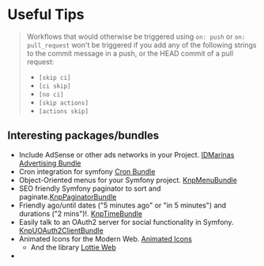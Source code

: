 # Useful Tips

> Workflows that would otherwise be triggered using `on: push` or `on: pull_request` won't be triggered if you add
> any of the following strings to the commit message in a push, or the HEAD commit of a pull request:
> * `[skip ci]`
> * `[ci skip]`
> * `[no ci]`
> * `[skip actions]`
> * `[actions skip]`

## Interesting packages/bundles

* Include AdSense or other ads networks in your Project. [IDMarinas Advertising Bundle]
* Cron integration for symfony [Cron Bundle]
* Object-Oriented menus for your Symfony project. [KnpMenuBundle]
* SEO friendly Symfony paginator to sort and paginate.[KnpPaginatorBundle]
* Friendly ago/until dates ("5 minutes ago" or "in 5 minutes") and durations ("2 mins")!. [KnpTimeBundle]
* Easily talk to an OAuth2 server for social functionality in Symfony. [KnpUOAuth2ClientBundle]
* Animated Icons for the Modern Web. [Animated Icons]
	* And the library [Lottie Web]
*

[//]: # (@formatter:off)
[IDMarinas Advertising Bundle]: https://www.github.com/idmarinas/advertising-bundle
[Cron Bundle]: https://github.com/Cron/Symfony-Bundle
[KnpMenuBundle]: https://github.com/KnpLabs/KnpMenuBundle
[KnpPaginatorBundle]: https://github.com/KnpLabs/KnpPaginatorBundle
[KnpTimeBundle]: https://github.com/KnpLabs/KnpTimeBundle
[KnpUOAuth2ClientBundle]: https://github.com/knpuniversity/oauth2-client-bundle
[Lottie Web]: https://github.com/airbnb/lottie-web
[Animated Icons]: https://animatedicons.co
[//]: # (@formatter:on)
